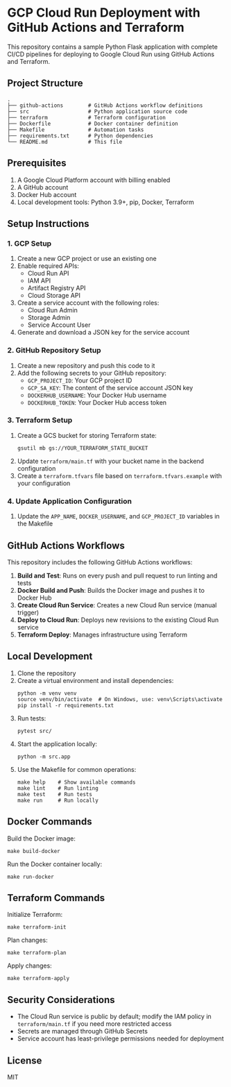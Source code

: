 # GCP Cloud Run Deployment with GitHub Actions and Terraform

This repository contains a sample Python Flask application with complete CI/CD pipelines for deploying to Google Cloud Run using GitHub Actions and Terraform.

## Project Structure

```
.
├── github-actions        # GitHub Actions workflow definitions
├── src                   # Python application source code
├── terraform             # Terraform configuration
├── Dockerfile            # Docker container definition
├── Makefile              # Automation tasks
├── requirements.txt      # Python dependencies
└── README.md             # This file
```

## Prerequisites

1. A Google Cloud Platform account with billing enabled
2. A GitHub account
3. Docker Hub account
4. Local development tools: Python 3.9+, pip, Docker, Terraform

## Setup Instructions

### 1. GCP Setup

1. Create a new GCP project or use an existing one
2. Enable required APIs:
   - Cloud Run API
   - IAM API
   - Artifact Registry API
   - Cloud Storage API
3. Create a service account with the following roles:
   - Cloud Run Admin
   - Storage Admin
   - Service Account User
4. Generate and download a JSON key for the service account

### 2. GitHub Repository Setup

1. Create a new repository and push this code to it
2. Add the following secrets to your GitHub repository:
   - `GCP_PROJECT_ID`: Your GCP project ID
   - `GCP_SA_KEY`: The content of the service account JSON key
   - `DOCKERHUB_USERNAME`: Your Docker Hub username
   - `DOCKERHUB_TOKEN`: Your Docker Hub access token

### 3. Terraform Setup

1. Create a GCS bucket for storing Terraform state:
   ```
   gsutil mb gs://YOUR_TERRAFORM_STATE_BUCKET
   ```
2. Update `terraform/main.tf` with your bucket name in the backend configuration
3. Create a `terraform.tfvars` file based on `terraform.tfvars.example` with your configuration

### 4. Update Application Configuration

1. Update the `APP_NAME`, `DOCKER_USERNAME`, and `GCP_PROJECT_ID` variables in the Makefile

## GitHub Actions Workflows

This repository includes the following GitHub Actions workflows:

1. **Build and Test**: Runs on every push and pull request to run linting and tests
2. **Docker Build and Push**: Builds the Docker image and pushes it to Docker Hub
3. **Create Cloud Run Service**: Creates a new Cloud Run service (manual trigger)
4. **Deploy to Cloud Run**: Deploys new revisions to the existing Cloud Run service
5. **Terraform Deploy**: Manages infrastructure using Terraform

## Local Development

1. Clone the repository
2. Create a virtual environment and install dependencies:
   ```
   python -m venv venv
   source venv/bin/activate  # On Windows, use: venv\Scripts\activate
   pip install -r requirements.txt
   ```
3. Run tests:
   ```
   pytest src/
   ```
4. Start the application locally:
   ```
   python -m src.app
   ```
5. Use the Makefile for common operations:
   ```
   make help    # Show available commands
   make lint    # Run linting
   make test    # Run tests
   make run     # Run locally
   ```

## Docker Commands

Build the Docker image:
```
make build-docker
```

Run the Docker container locally:
```
make run-docker
```

## Terraform Commands

Initialize Terraform:
```
make terraform-init
```

Plan changes:
```
make terraform-plan
```

Apply changes:
```
make terraform-apply
```

## Security Considerations

- The Cloud Run service is public by default; modify the IAM policy in `terraform/main.tf` if you need more restricted access
- Secrets are managed through GitHub Secrets
- Service account has least-privilege permissions needed for deployment

## License

MIT